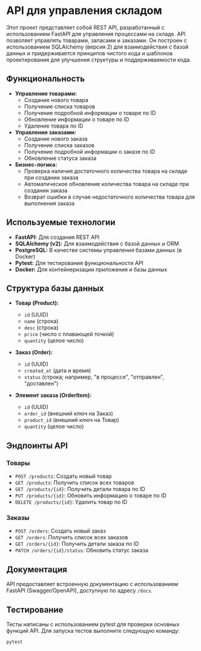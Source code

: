 # API для управления складом

Этот проект представляет собой REST API, разработанный с использованием FastAPI для управления процессами на складе. API позволяет управлять товарами, запасами и заказами. Он построен с использованием SQLAlchemy (версия 2) для взаимодействия с базой данных и придерживается принципов чистого кода и шаблонов проектирования для улучшения структуры и поддерживаемости кода.

## Функциональность

- **Управление товарами:**
  - Создание нового товара
  - Получение списка товаров
  - Получение подробной информации о товаре по ID
  - Обновление информации о товаре по ID
  - Удаление товара по ID
- **Управление заказами:**
  - Создание нового заказа
  - Получение списка заказов
  - Получение подробной информации о заказе по ID
  - Обновление статуса заказа
- **Бизнес-логика:**
  - Проверка наличия достаточного количества товара на складе при создании заказа
  - Автоматическое обновление количества товара на складе при создании заказа
  - Возврат ошибки в случае недостаточного количества товара для выполнения заказа

## Используемые технологии

- **FastAPI:** Для создания REST API
- **SQLAlchemy (v2):** Для взаимодействия с базой данных и ORM
- **PostgreSQL:** В качестве системы управления базами данных (в Docker)
- **Pytest:** Для тестирования функциональности API
- **Docker:** Для контейнеризации приложения и базы данных

## Структура базы данных

- **Товар (Product):**
  - `id` (UUID)
  - `name` (строка)
  - `desc` (строка)
  - `price` (число с плавающей точкой)
  - `quantity` (целое число)

- **Заказ (Order):**
  - `id` (UUID)
  - `created_at` (дата и время)
  - `status` (строка; например, "в процессе", "отправлен", "доставлен")

- **Элемент заказа (OrderItem):**
  - `id` (UUID)
  - `order_id` (внешний ключ на Заказ)
  - `product_id` (внешний ключ на Товар)
  - `quantity` (целое число)

## Эндпоинты API

### Товары
- `POST /products`: Создать новый товар
- `GET /products`: Получить список всех товаров
- `GET /products/{id}`: Получить детали товара по ID
- `PUT /products/{id}`: Обновить информацию о товаре по ID
- `DELETE /products/{id}`: Удалить товар по ID

### Заказы
- `POST /orders`: Создать новый заказ
- `GET /orders`: Получить список всех заказов
- `GET /orders/{id}`: Получить детали заказа по ID
- `PATCH /orders/{id}/status`: Обновить статус заказа

## Документация

API предоставляет встроенную документацию с использованием FastAPI (Swagger/OpenAPI), доступную по адресу `/docs`.

## Тестирование

Тесты написаны с использованием pytest для проверки основных функций API. Для запуска тестов выполните следующую команду:

```bash
pytest

